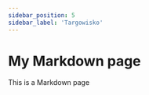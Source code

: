 ```yaml
---
sidebar_position: 5
sidebar_label: 'Targowisko'
---
```



# My Markdown page

This is a Markdown page